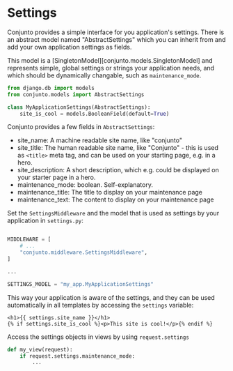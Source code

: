 # Settings



Conjunto provides a simple interface for you application's settings.
There is an abstract model named "AbstractSettings" which you can inherit from and add your own application
settings as fields.

This model is a [SingletonModel][conjunto.models.SingletonModel] and represents simple, global settings or strings your application
needs, and which should be dynamically changable, such as `maintenance_mode`.


```python
from django.db import models
from conjunto.models import AbstractSettings

class MyApplicationSettings(AbstractSettings):
    site_is_cool = models.BooleanField(default=True)
```

Conjunto provides a few fields in `AbstractSettings`:

* site_name: A machine readable site name, like "conjunto"
* site_title: The human readable site name, like "Conjunto" - this is used as `<title>` meta tag, and can be used on your
    starting page, e.g. in a hero.
* site_description: A short description, which e.g. could be displayed on your starter page in a hero.
* maintenance_mode: boolean. Self-explanatory.
* maintenance_title: The title to display on your maintenance page
* maintenance_text: The content to display on your maintenance page



Set the `SettingsMiddleware`  and the model that is used as settings by your application in `settings.py`:

```python

MIDDLEWARE = [
    # ...
    "conjunto.middleware.SettingsMiddleware",
]

...

SETTINGS_MODEL = "my_app.MyApplicationSettings"
```

This way your application is aware of the settings, and they can be used automatically in all templates
by accessing  the `settings` variable:

```django
<h1>{{ settings.site_name }}</h1>
{% if settings.site_is_cool %}<p>This site is cool!</p>{% endif %}
```

Access the settings objects in views by using `request.settings`

```python
def my_view(request):
    if request.settings.maintenance_mode:
        ...
```


